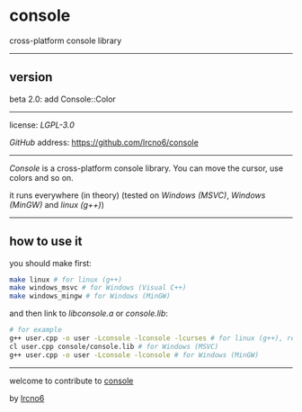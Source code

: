 # console

cross-platform console library

---

## version

beta 2.0: add Console::Color

---

license: *LGPL-3.0*

*GitHub* address: https://github.com/lrcno6/console

---

*Console* is a cross-platform console library. You can move the cursor, use colors and so on.

it runs everywhere (in theory) (tested on *Windows (MSVC)*, *Windows (MinGW)* and *linux (g++)*)

---

## how to use it

you should make first:

```bash
make linux # for linux (g++)
make windows_msvc # for Windows (Visual C++)
make windows_mingw # for Windows (MinGW)
```

and then link to *libconsole.a* or *console.lib*:

```bash
# for example
g++ user.cpp -o user -Lconsole -lconsole -lcurses # for linux (g++), remember to link to libcurses
cl user.cpp console/console.lib # for Windows (MSVC)
g++ user.cpp -o user -Lconsole -lconsole # for Windows (MinGW)
```

---

welcome to contribute to [console](https://github.com/lrcno6/console)

by [lrcno6](https://github.com/lrcno6)